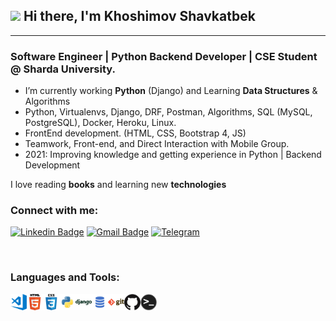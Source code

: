 ## <img src="https://c.tenor.com/SNL9_xhZl9oAAAAi/waving-hand-joypixels.gif" width="30px"> Hi there, I'm Khoshimov Shavkatbek
<hr/>

### Software Engineer | Python Backend Developer | CSE Student @ Sharda University.

-  I’m currently working <b>Python</b> (Django) and Learning <b>Data Structures</b> & Algorithms
-  Python, Virtualenvs, Django, DRF, Postman, Algorithms, SQL (MySQL, PostgreSQL), Docker, Heroku, Linux.
-  FrontEnd development. (HTML, CSS, Bootstrap 4, JS)
-  Teamwork, Front-end, and Direct Interaction with Mobile Group.
-  2021: Improving knowledge and getting experience in Python | Backend Development

I love reading <b>books</b> and learning new <b>technologies</b>

### Connect with me:

[![Linkedin Badge](https://img.shields.io/badge/-LinkedIn-blue?style=flat-square&logo=Linkedin&logoColor=white&link=https://www.linkedin.com/in/yako-ism/)](https://www.linkedin.cn/in/shavkatbek-khoshimov-9857361b2) 
[![Gmail Badge](https://img.shields.io/badge/-Gmail-c14438?style=flat-square&logo=Gmail&logoColor=white&link=mailto:Alimov.Abdullokh8@gamil.com)](mailto:khashimov023@gmail.com) 
[![Telegram](https://img.shields.io/badge/-Telegram-2CA5E0?style=flat-square&logo=telegram&logoColor=white)](https://t.me/khoshimov_23)

<br />

### Languages and Tools:

<img align="left" alt="Visual Studio Code" width="26px" src="https://raw.githubusercontent.com/github/explore/80688e429a7d4ef2fca1e82350fe8e3517d3494d/topics/visual-studio-code/visual-studio-code.png" />
<img align="left" alt="HTML5" width="26px" src="https://raw.githubusercontent.com/github/explore/80688e429a7d4ef2fca1e82350fe8e3517d3494d/topics/html/html.png" />
<img align="left" alt="CSS3" width="26px" src="https://raw.githubusercontent.com/github/explore/80688e429a7d4ef2fca1e82350fe8e3517d3494d/topics/css/css.png" />
<img align="left" alt="PYTHON" width="26px" src="https://raw.githubusercontent.com/github/explore/80688e429a7d4ef2fca1e82350fe8e3517d3494d/topics/python/python.png" />
<img align="left" alt="DJANGO" width="26px" src="https://raw.githubusercontent.com/github/explore/80688e429a7d4ef2fca1e82350fe8e3517d3494d/topics/django/django.png" />
<img align="left" alt="SQL" width="26px" src="https://raw.githubusercontent.com/github/explore/80688e429a7d4ef2fca1e82350fe8e3517d3494d/topics/sql/sql.png" />
<img align="left" alt="Git" width="26px" src="https://raw.githubusercontent.com/github/explore/80688e429a7d4ef2fca1e82350fe8e3517d3494d/topics/git/git.png" />
<img align="left" alt="GitHub" width="26px" src="https://raw.githubusercontent.com/github/explore/78df643247d429f6cc873026c0622819ad797942/topics/github/github.png" />
<img align="left" alt="Terminal" width="26px" src="https://raw.githubusercontent.com/github/explore/80688e429a7d4ef2fca1e82350fe8e3517d3494d/topics/terminal/terminal.png" />
<br />
<br />

<!--
**khashimov23/khashimov23** is a ✨ _special_ ✨ repository because its `README.md` (this file) appears on your GitHub profile.

Here are some ideas to get you started:

- 🔭 I’m currently working on ...
- 🌱 I’m currently learning ...
- 👯 I’m looking to collaborate on ...
- 🤔 I’m looking for help with ...
- 💬 Ask me about ...
- 📫 How to reach me: ...
- 😄 Pronouns: ...
- ⚡ Fun fact: ...
-->
